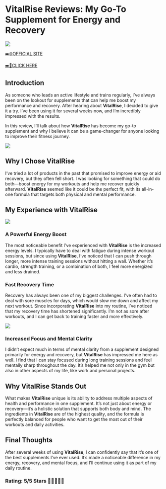 # **VitalRise Reviews**: My Go-To Supplement for Energy and Recovery

[![](https://static.vecteezy.com/system/resources/thumbnails/019/896/014/small/buy-now-gradient-button-with-cart-symbol-buy-now-illustration-png.png)](https://edetoop.top/lander/sugarpreland-1/vitalrise.html) 

[➡️🌐OFFICIAL SITE](https://edetoop.top/lander/sugarpreland-1/vitalrise.html) 

[➡️🔗CLICK HERE](https://edetoop.top/lander/sugarpreland-1/vitalrise.html) 


## Introduction

As someone who leads an active lifestyle and trains regularly, I’ve always been on the lookout for supplements that can help me boost my performance and recovery. After hearing about **VitalRise**, I decided to give it a try. I’ve been using it for several weeks now, and I’m incredibly impressed with the results.

In this review, I’ll talk about how **VitalRise** has become my go-to supplement and why I believe it can be a game-changer for anyone looking to improve their fitness journey.

[![](https://wallpapers.com/images/hd/red-order-now-button-udg4jcj4arvn8b0n-2.png)](https://edetoop.top/lander/sugarpreland-1/vitalrise.html)  

## Why I Chose **VitalRise**

I’ve tried a lot of products in the past that promised to improve energy or aid recovery, but they often fell short. I was looking for something that could do both—boost energy for my workouts and help me recover quickly afterward. **VitalRise** seemed like it could be the perfect fit, with its all-in-one formula that targets both physical and mental performance.

## My Experience with **VitalRise**

[![](https://static.vecteezy.com/system/resources/thumbnails/019/896/014/small/buy-now-gradient-button-with-cart-symbol-buy-now-illustration-png.png)](https://edetoop.top/lander/sugarpreland-1/vitalrise.html)

### A Powerful Energy Boost

The most noticeable benefit I’ve experienced with **VitalRise** is the increased energy levels. I typically have to deal with fatigue during intense workout sessions, but since using **VitalRise**, I’ve noticed that I can push through longer, more intense training sessions without hitting a wall. Whether it’s cardio, strength training, or a combination of both, I feel more energized and less drained.

### Fast Recovery Time

Recovery has always been one of my biggest challenges. I’ve often had to deal with sore muscles for days, which would slow me down and affect my next workout. Since incorporating **VitalRise** into my routine, I’ve noticed that my recovery time has shortened significantly. I’m not as sore after workouts, and I can get back to training faster and more effectively.

[![](https://wallpapers.com/images/hd/red-order-now-button-udg4jcj4arvn8b0n-2.png)](https://edetoop.top/lander/sugarpreland-1/vitalrise.html)  

### Increased Focus and Mental Clarity

I didn’t expect much in terms of mental clarity from a supplement designed primarily for energy and recovery, but **VitalRise** has impressed me here as well. I find that I can stay focused during long training sessions and feel mentally sharp throughout the day. It’s helped me not only in the gym but also in other aspects of my life, like work and personal projects.

## Why **VitalRise** Stands Out

What makes **VitalRise** unique is its ability to address multiple aspects of health and performance in one supplement. It’s not just about energy or recovery—it’s a holistic solution that supports both body and mind. The ingredients in **VitalRise** are of the highest quality, and the formula is perfectly balanced for people who want to get the most out of their workouts and daily activities.

## Final Thoughts

After several weeks of using **VitalRise**, I can confidently say that it’s one of the best supplements I’ve ever used. It’s made a noticeable difference in my energy, recovery, and mental focus, and I’ll continue using it as part of my daily routine.

### Rating: 5/5 Stars 🌟🌟🌟🌟🌟
